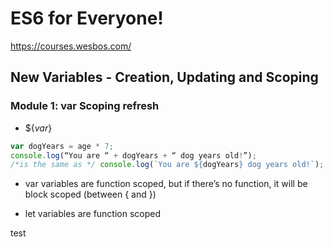 # ES6 for Everyone!
https://courses.wesbos.com/

## New Variables - Creation, Updating and Scoping

###  Module 1: var Scoping refresh

* ${*var*}
```javascript
var dogYears = age * 7;
console.log(“You are “ + dogYears + “ dog years old!”);
/*is the same as */ console.log(`You are ${dogYears} dog years old!`);
```

* var variables are function scoped, but if there’s no function, it will be block scoped (between { and })

* let variables are function scoped



test
